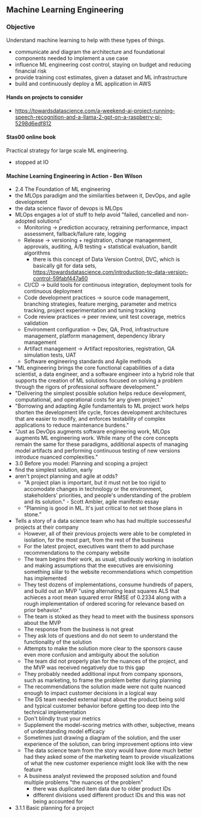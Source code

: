 ## Machine Learning Engineering

### Objective
Understand machine learning to help with these types of things.
  - communicate and diagram the architecture and foundational components needed to implement a use case
  - influence ML engineering cost control, staying on budget and reducing financial risk
  - provide training cost estimates, given a dataset and ML infrastructure
  - build and continuously deploy a ML application in AWS

#### Hands on projects to consider
- https://towardsdatascience.com/a-weekend-ai-project-running-speech-recognition-and-a-llama-2-gpt-on-a-raspberry-pi-5298d6edf812

#### Stas00 online book
Practical strategy for large scale ML engineering.
- stopped at IO

#### Machine Learning Engineering in Action - Ben Wilson
- 2.4 The Foundation of ML engineering
- the MLOps paradigm and the similarities between it, DevOps, and agile development
- the data science flavor of devops is MLOps
- MLOps engages a lot of stuff to help avoid "failed, cancelled and non-adopted solutions"
  - Monitoring -> prediction accuracy, retraining performance, impact assessment, fallback/failure rate, logging
  - Release -> versioning + registration, change managenment, approvals, auditing, A/B testing + statistical evaluation, bandit algorithms
    - there is this concept of Data Version Control, DVC, which is basically git for data sets, https://towardsdatascience.com/introduction-to-data-version-control-59fabf447a60
  - CI/CD -> build tools for continuous integration, deployment tools for continuous deployment
  - Code development practices -> source code management, branching strategies, feature merging, parameter and metrics tracking, project experimentation and tuning tracking
  - Code review practices -> peer review, unit test coverage, metrics validation
  - Environment configuration -> Dev, QA, Prod, infrastructure management, platform management, dependency library management
  - Artifact management -> Artifact repositories, registration, QA simulation tests, UAT
  - Software engineering standards and Agile methods
- "ML engineering brings the core functional capabilities of a data scientist, a data engineer, and a software engineer into a hybrid role that supports the creation of ML solutions focused on solving a problem through the rigors of professional software development."
- "Delivering the simplest possible solution helps reduce development, computational, and operational costs for any given project."
- "Borrowing and adapting Agile fundamentals to ML project work helps shorten the development life cycle, forces development architectures that are easier to modify, and enforces testability of complex applications to reduce maintenance burdens."
- "Just as DevOps augments software engineering work, MLOps augments ML engineering work. While many of the core concepts remain the same for these paradigms, additional aspects of managing model artifacts and performing continuous testing of new versions introduce nuanced complexities."
- 3.0 Before you model: Planning and scoping a project
- find the simplest solution, early
- aren't project planning and agile at odds?
  - "A project plan is important, but it must not be too rigid to accomodate changes in technology or the environment, stakeholders' priorities, and people's understanding of the problem and its solution." - Scott Ambler, agile manifesto essay
  - "Planning is good in ML. It's just critical to not set those plans in stone."
- Tells a story of a data science team who has had multiple successesful projects at their company
  - However, all of their previous projects were able to be completed in isolation, for the most part, from the rest of the business
  - For the latest project, executives want them to add purchase recommendations to the company website
  - The team begins their work, as usual, studiously working in isolation and making assumptions that the executives are envisioning something siilar to the website recommendations which competition has implemented
  - They test dozens of implementations, consume hundreds of papers, and build out an MVP "using alternating least squares ALS that achieces a root mean squared error RMSE of 0.2334 along with a rough implementation of ordered scoring for relevance based on prior behavior."
  - The team is stoked as they head to meet with the business sponsors about the MVP
  - The response from the business is not great
  - They ask lots of questions and do not seem to understand the functionality of the solution
  - Attempts to make the solution more clear to the sponsors cause even more confusion and ambiguity about the solution
  - The team did not properly plan for the nuances of the project, and the MVP was received negatively due to this gap
  - They probably needed additional input from company sponsors, such as marketing, to frame the problem better during planning
  - The recommendations the solution made were not quite nuanced enough to impact customer decisions in a logical way
  - The DS team needed external input about the product being sold and typical customer behavior before getting too deep into the technical implementation
  - Don't blindly trust your metrics
  - Supplement the model-scoring metrics with other, subjective, means of understanding model efficacy
  - Sometimes just drawing a diagram of the solution, and the user experience of the solution, can bring improvement options into view
  - The data science team from the story would have done much better had they asked some of the marketing team to provide visualizations of what the new customer experience might look like with the new feature
  - A business analyst reviewed the proposed solution and found multiple problems "the nuances of the problem"
    - there was duplicated item data due to older product IDs
    - different divisions used different product IDs and this was not being accounted for
- 3.1.1 Basic planning for a project